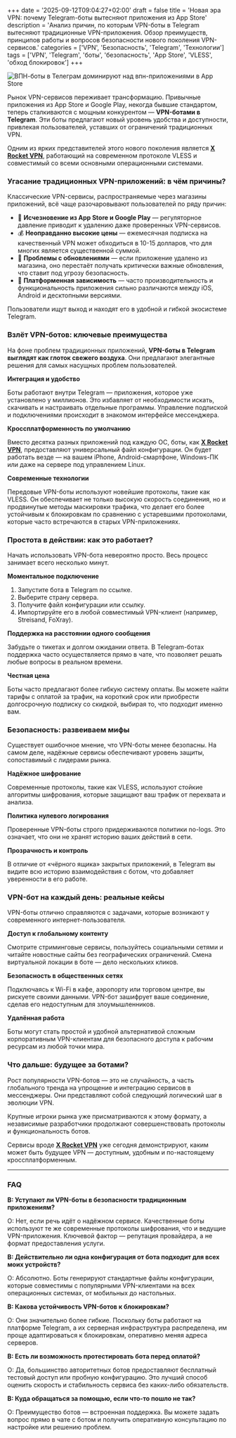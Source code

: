 +++
date = '2025-09-12T09:04:27+02:00'
draft = false
title = 'Новая эра VPN: почему Telegram-боты вытесняют приложения из App Store'
description = 'Анализ причин, по которым VPN-боты в Telegram вытесняют традиционные VPN-приложения. Обзор преимуществ, принципов работы и вопросов безопасности нового поколения VPN-сервисов.'
categories = ['VPN', 'Безопасность', 'Telegram', 'Технологии']
tags = ['VPN', 'Telegram', 'боты', 'безопасность', 'App Store', 'VLESS', 'обход блокировок']
+++

![ВПН-боты в Телеграм доминируют над впн-приложениями в App Store](https://imagestoring.fra1.cdn.digitaloceanspaces.com/116E7B62-7CCA-4F46-B5FC-CED1D581C35E.png)

Рынок VPN-сервисов переживает трансформацию. Привычные приложения из App Store и Google Play, некогда бывшие стандартом, теперь сталкиваются с мощным конкурентом — **VPN-ботами в Telegram**. Эти боты предлагают новый уровень удобства и доступности, привлекая пользователей, уставших от ограничений традиционных VPN.

Одним из ярких представителей этого нового поколения является **[X Rocket VPN](https://t.me/X_Rocket_VPN_bot?start=ref-b-9)**, работающий на современном протоколе VLESS и совместимый со всеми основными операционными системами.


### Угасание традиционных VPN-приложений: в чём причины?

Классические VPN-сервисы, распространяемые через магазины приложений, всё чаще разочаровывают пользователей по ряду причин:

- 🚫 **Исчезновение из App Store и Google Play** — регуляторное давление приводит к удалению даже проверенных VPN-сервисов.
- 💰 **Неоправданно высокие цены** — ежемесячная подписка на качественный VPN может обходиться в 10-15 долларов, что для многих является существенной суммой.
- 🔄 **Проблемы с обновлениями** — если приложение удалено из магазина, оно перестаёт получать критически важные обновления, что ставит под угрозу безопасность.
- 📱 **Платформенная зависимость** — часто производительность и функциональность приложения сильно различаются между iOS, Android и десктопными версиями.

Пользователи ищут выход и находят его в удобной и гибкой экосистеме Telegram.


### Взлёт VPN-ботов: ключевые преимущества

На фоне проблем традиционных приложений, **VPN-боты в Telegram выглядят как глоток свежего воздуха**. Они предлагают элегантные решения для самых насущных проблем пользователей.

**Интеграция и удобство**

Боты работают внутри Telegram — приложения, которое уже установлено у миллионов. Это избавляет от необходимости искать, скачивать и настраивать отдельные программы. Управление подпиской и подключениями происходит в знакомом интерфейсе мессенджера.

**Кроссплатформенность по умолчанию**

Вместо десятка разных приложений под каждую ОС, боты, как **[X Rocket VPN](https://t.me/X_Rocket_VPN_bot?start=ref-b-9)**, предоставляют универсальный файл конфигурации. Он будет работать везде — на вашем iPhone, Android-смартфоне, Windows-ПК или даже на сервере под управлением Linux.

**Современные технологии**

Передовые VPN-боты используют новейшие протоколы, такие как VLESS. Он обеспечивает не только высокую скорость соединения, но и продвинутые методы маскировки трафика, что делает его более устойчивым к блокировкам по сравнению с устаревшими протоколами, которые часто встречаются в старых VPN-приложениях.


### Простота в действии: как это работает?

Начать использовать VPN-бота невероятно просто. Весь процесс занимает всего несколько минут.

**Моментальное подключение**

1. Запустите бота в Telegram по ссылке.
2. Выберите страну сервера.
3. Получите файл конфигурации или ссылку.
4. Импортируйте его в любой совместимый VPN-клиент (например, Streisand, FoXray).

**Поддержка на расстоянии одного сообщения**

Забудьте о тикетах и долгом ожидании ответа. В Telegram-ботах поддержка часто осуществляется прямо в чате, что позволяет решать любые вопросы в реальном времени.

**Честная цена**

Боты часто предлагают более гибкую систему оплаты. Вы можете найти тарифы с оплатой за трафик, на короткий срок или приобрести долгосрочную подписку со скидкой, выбирая то, что подходит именно вам.


### Безопасность: развеиваем мифы

Существует ошибочное мнение, что VPN-боты менее безопасны. На самом деле, надёжные сервисы обеспечивают уровень защиты, сопоставимый с лидерами рынка.

**Надёжное шифрование**

Современные протоколы, такие как VLESS, используют стойкие алгоритмы шифрования, которые защищают ваш трафик от перехвата и анализа.

**Политика нулевого логирования**

Проверенные VPN-боты строго придерживаются политики no-logs. Это означает, что они не хранят историю ваших действий в сети.

**Прозрачность и контроль**

В отличие от «чёрного ящика» закрытых приложений, в Telegram вы видите всю историю взаимодействия с ботом, что добавляет уверенности в его работе.


### VPN-бот на каждый день: реальные кейсы

VPN-боты отлично справляются с задачами, которые возникают у современного интернет-пользователя.

**Доступ к глобальному контенту**

Смотрите стриминговые сервисы, пользуйтесь социальными сетями и читайте новостные сайты без географических ограничений. Смена виртуальной локации в боте — дело нескольких кликов.

**Безопасность в общественных сетях**

Подключаясь к Wi-Fi в кафе, аэропорту или торговом центре, вы рискуете своими данными. VPN-бот зашифрует ваше соединение, сделав его недоступным для злоумышленников.

**Удалённая работа**

Боты могут стать простой и удобной альтернативой сложным корпоративным VPN-клиентам для безопасного доступа к рабочим ресурсам из любой точки мира.


### Что дальше: будущее за ботами?

Рост популярности VPN-ботов — это не случайность, а часть глобального тренда на упрощение и интеграцию сервисов в мессенджеры. Они представляют собой следующий логический шаг в эволюции VPN.

Крупные игроки рынка уже присматриваются к этому формату, а независимые разработчики продолжают совершенствовать протоколы и функциональность ботов.

Сервисы вроде **[X Rocket VPN](https://t.me/X_Rocket_VPN_bot?start=ref-b-9)** уже сегодня демонстрируют, каким может быть будущее VPN — доступным, удобным и по-настоящему кроссплатформенным.


---

### FAQ

**В: Уступают ли VPN-боты в безопасности традиционным приложениям?**

О: Нет, если речь идёт о надёжном сервисе. Качественные боты используют те же современные протоколы шифрования, что и ведущие VPN-приложения. Ключевой фактор — репутация провайдера, а не формат предоставления услуги.

**В: Действительно ли одна конфигурация от бота подходит для всех моих устройств?**

О: Абсолютно. Боты генерируют стандартные файлы конфигурации, которые совместимы с популярными VPN-клиентами на всех операционных системах, от мобильных до настольных.

**В: Какова устойчивость VPN-ботов к блокировкам?**

О: Они значительно более гибкие. Поскольку боты работают на платформе Telegram, а их серверная инфраструктура распределена, им проще адаптироваться к блокировкам, оперативно меняя адреса серверов.

**В: Есть ли возможность протестировать бота перед оплатой?**

О: Да, большинство авторитетных ботов предоставляют бесплатный тестовый доступ или пробную конфигурацию. Это лучший способ оценить скорость и стабильность сервиса без каких-либо обязательств.

**В: Куда обращаться за помощью, если что-то пошло не так?**

О: Преимущество ботов — встроенная поддержка. Вы можете задать вопрос прямо в чате с ботом и получить оперативную консультацию по настройке или решению проблем.